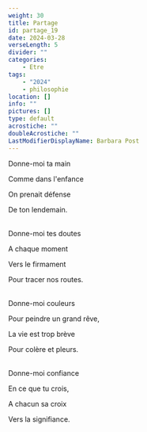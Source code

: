 ```yaml
---
weight: 30
title: Partage
id: partage_19
date: 2024-03-28
verseLength: 5
divider: ""
categories:
    - Etre
tags:
    - "2024"
    - philosophie
location: []
info: ""
pictures: []
type: default
acrostiche: ""
doubleAcrostiche: ""
LastModifierDisplayName: Barbara Post
---
```

Donne-moi ta main

Comme dans l'enfance

On prenait défense

De ton lendemain.

 \
Donne-moi tes doutes

A chaque moment

Vers le firmament

Pour tracer nos routes.

 \
Donne-moi couleurs

Pour peindre un grand rêve,

La vie est trop brève

Pour colère et pleurs.

 \
Donne-moi confiance

En ce que tu crois,

A chacun sa croix

Vers la signifiance.
